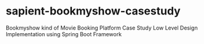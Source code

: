 # sapient-bookmyshow-casestudy
Bookmyshow kind of Movie Booking Platform Case Study Low Level Design Implementation using Spring Boot Framework
